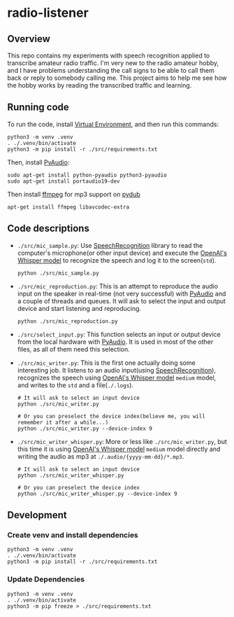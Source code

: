 # radio-listener

## Overview

This repo contains my experiments with speech recognition applied to transcribe amateur radio traffic. I'm very new to the radio amateur hobby, and I have problems understanding the call signs to be able to call them back or reply to somebody calling me. This project aims to help me see how the hobby works by reading the transcribed traffic and learning.

## Running code

To run the code, install [Virtual Environment](https://packaging.python.org/en/latest/guides/installing-using-pip-and-virtual-environments/), and then run this commands:

```shell
python3 -m venv .venv
. ./.venv/bin/activate
python3 -m pip install -r ./src/requirements.txt
```

Then, install [PyAudio](https://people.csail.mit.edu/hubert/pyaudio/):

```shell
sudo apt-get install python-pyaudio python3-pyaudio
sudo apt-get install portaudio19-dev
```

Then install [ffmpeg](http://www.ffmpeg.org/) for mp3 support on [pydub](https://github.com/jiaaro/pydub)

```shell
apt-get install ffmpeg libavcodec-extra
```

## Code descriptions

- `./src/mic_sample.py`: Use [SpeechRecognition](https://github.com/Uberi/speech_recognition) library to read the computer's microphone(or other input device) and execute the [OpenAI's Whisper model](https://github.com/openai/whisper) to recognize the speech and log it to the screen(`std`).

    ```shell
    python ./src/mic_sample.py
    ```

- `./src/mic_reproduction.py`: This is an attempt to reproduce the audio input on the speaker in real-time (not very successful) with [PyAudio](https://people.csail.mit.edu/hubert/pyaudio/) and a couple of threads and queues. It will ask to select the input and output device and start listening and reproducing.

    ```shell
    python ./src/mic_reproduction.py
    ```

- `./src/select_input.py`: This function selects an input or output device from the local hardware with [PyAudio](https://people.csail.mit.edu/hubert/pyaudio/). It is used in most of the other files, as all of them need this selection.

- `./src/mic_writer.py`: This is the first one actually doing some interesting job. It listens to an audio input(using [SpeechRecognition](https://github.com/Uberi/speech_recognition)), recognizes the speech using [OpenAI's Whisper model](https://github.com/openai/whisper) `medium` model, and writes to the `std` and a file(`./.logs`).

    ```shell
    # It will ask to select an input device
    python ./src/mic_writer.py

    # Or you can preselect the device index(believe me, you will remember it after a while...)
    python ./src/mic_writer.py --device-index 9
    ```

- `./src/mic_writer_whisper.py`: More or less like `./src/mic_writer.py`, but this time it is using [OpenAI's Whisper model](https://github.com/openai/whisper) `medium` model directly and writing the audio as mp3 at `./.audio/{yyyy-mm-dd}/*.mp3`.

    ```shell
    # It will ask to select an input device
    python ./src/mic_writer_whisper.py

    # Or you can preselect the device index
    python ./src/mic_writer_whisper.py --device-index 9
    ```

## Development

### Create venv and install dependencies

```shell
python3 -m venv .venv
. ./.venv/bin/activate
python3 -m pip install -r ./src/requirements.txt
```

### Update Dependencies

```shell
python3 -m venv .venv
. ./.venv/bin/activate
python3 -m pip freeze > ./src/requirements.txt

```


